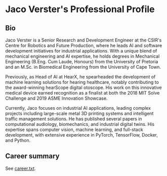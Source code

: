 # Jaco Verster's Professional Profile

## Bio

Jaco Verster is a Senior Research and Development Engineer at the CSIR's
Centre for Robotics and Future Production, where he leads AI and software
development initiatives for industrial applications. With a unique blend
of mechanical engineering and AI expertise, he holds degrees in Mechanical
Engineering (B.Eng. Cum Laude, Honours) from the University of Pretoria and
an M.Sc. in Biomedical Engineering from the University of Cape Town.

Previously, as Head of AI at HearX, he spearheaded the development of
machine learning solutions for hearing healthcare, notably contributing
to the award-winning hearScope digital otoscope. His work on this
innovative medical device earned recognition as a finalist at both the
2018 MIT Solve Challenge and 2019 ASME Innovation Showcase.

Currently, Jaco focuses on industrial AI applications, leading complex
projects including large-scale metal 3D printing systems and intelligent
traffic management solutions. He has published several papers in computational
audiology, biomechanics, and industrial digital twins. His expertise
spans computer vision, machine learning, and full-stack development, with
extensive experience in PyTorch, TensorFlow, Docker, and Python.

## Career summary

See [career.txt](career.txt).
